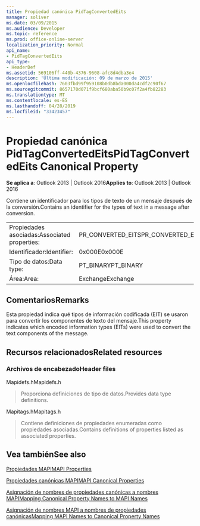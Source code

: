```yaml
---
title: Propiedad canónica PidTagConvertedEits
manager: soliver
ms.date: 03/09/2015
ms.audience: Developer
ms.topic: reference
ms.prod: office-online-server
localization_priority: Normal
api_name:
- PidTagConvertedEits
api_type:
- HeaderDef
ms.assetid: 569106ff-440b-4376-9608-afc8d4dba3e4
description: 'Última modificación: 09 de marzo de 2015'
ms.openlocfilehash: 7603fbd99f959108b0db8bda000da4cdf2c90f67
ms.sourcegitcommit: 8657170d071f9bcf680aba50b9c07f2a4fb82283
ms.translationtype: MT
ms.contentlocale: es-ES
ms.lasthandoff: 04/28/2019
ms.locfileid: "33423457"
---
```

# <a name="pidtagconvertedeits-canonical-property"></a><span data-ttu-id="289b1-103">Propiedad canónica PidTagConvertedEits</span><span class="sxs-lookup"><span data-stu-id="289b1-103">PidTagConvertedEits Canonical Property</span></span>

  
  
<span data-ttu-id="289b1-104">**Se aplica a**: Outlook 2013 | Outlook 2016</span><span class="sxs-lookup"><span data-stu-id="289b1-104">**Applies to**: Outlook 2013 | Outlook 2016</span></span> 
  
<span data-ttu-id="289b1-105">Contiene un identificador para los tipos de texto de un mensaje después de la conversión.</span><span class="sxs-lookup"><span data-stu-id="289b1-105">Contains an identifier for the types of text in a message after conversion.</span></span>
  
|||
|:-----|:-----|
|<span data-ttu-id="289b1-106">Propiedades asociadas:</span><span class="sxs-lookup"><span data-stu-id="289b1-106">Associated properties:</span></span>  <br/> |<span data-ttu-id="289b1-107">PR_CONVERTED_EITS</span><span class="sxs-lookup"><span data-stu-id="289b1-107">PR_CONVERTED_EITS</span></span>  <br/> |
|<span data-ttu-id="289b1-108">Identificador:</span><span class="sxs-lookup"><span data-stu-id="289b1-108">Identifier:</span></span>  <br/> |<span data-ttu-id="289b1-109">0x000E</span><span class="sxs-lookup"><span data-stu-id="289b1-109">0x000E</span></span>  <br/> |
|<span data-ttu-id="289b1-110">Tipo de datos:</span><span class="sxs-lookup"><span data-stu-id="289b1-110">Data type:</span></span>  <br/> |<span data-ttu-id="289b1-111">PT_BINARY</span><span class="sxs-lookup"><span data-stu-id="289b1-111">PT_BINARY</span></span>  <br/> |
|<span data-ttu-id="289b1-112">Área:</span><span class="sxs-lookup"><span data-stu-id="289b1-112">Area:</span></span>  <br/> |<span data-ttu-id="289b1-113">Exchange</span><span class="sxs-lookup"><span data-stu-id="289b1-113">Exchange</span></span>  <br/> |
   
## <a name="remarks"></a><span data-ttu-id="289b1-114">Comentarios</span><span class="sxs-lookup"><span data-stu-id="289b1-114">Remarks</span></span>

<span data-ttu-id="289b1-115">Esta propiedad indica qué tipos de información codificada (EIT) se usaron para convertir los componentes de texto del mensaje.</span><span class="sxs-lookup"><span data-stu-id="289b1-115">This property indicates which encoded information types (EITs) were used to convert the text components of the message.</span></span>
  
## <a name="related-resources"></a><span data-ttu-id="289b1-116">Recursos relacionados</span><span class="sxs-lookup"><span data-stu-id="289b1-116">Related resources</span></span>

### <a name="header-files"></a><span data-ttu-id="289b1-117">Archivos de encabezado</span><span class="sxs-lookup"><span data-stu-id="289b1-117">Header files</span></span>

<span data-ttu-id="289b1-118">Mapidefs.h</span><span class="sxs-lookup"><span data-stu-id="289b1-118">Mapidefs.h</span></span>
  
> <span data-ttu-id="289b1-119">Proporciona definiciones de tipo de datos.</span><span class="sxs-lookup"><span data-stu-id="289b1-119">Provides data type definitions.</span></span>
    
<span data-ttu-id="289b1-120">Mapitags.h</span><span class="sxs-lookup"><span data-stu-id="289b1-120">Mapitags.h</span></span>
  
> <span data-ttu-id="289b1-121">Contiene definiciones de propiedades enumeradas como propiedades asociadas.</span><span class="sxs-lookup"><span data-stu-id="289b1-121">Contains definitions of properties listed as associated properties.</span></span>
    
## <a name="see-also"></a><span data-ttu-id="289b1-122">Vea también</span><span class="sxs-lookup"><span data-stu-id="289b1-122">See also</span></span>



[<span data-ttu-id="289b1-123">Propiedades MAPI</span><span class="sxs-lookup"><span data-stu-id="289b1-123">MAPI Properties</span></span>](mapi-properties.md)
  
[<span data-ttu-id="289b1-124">Propiedades canónicas MAPI</span><span class="sxs-lookup"><span data-stu-id="289b1-124">MAPI Canonical Properties</span></span>](mapi-canonical-properties.md)
  
[<span data-ttu-id="289b1-125">Asignación de nombres de propiedades canónicas a nombres MAPI</span><span class="sxs-lookup"><span data-stu-id="289b1-125">Mapping Canonical Property Names to MAPI Names</span></span>](mapping-canonical-property-names-to-mapi-names.md)
  
[<span data-ttu-id="289b1-126">Asignación de nombres MAPI a nombres de propiedades canónicas</span><span class="sxs-lookup"><span data-stu-id="289b1-126">Mapping MAPI Names to Canonical Property Names</span></span>](mapping-mapi-names-to-canonical-property-names.md)

